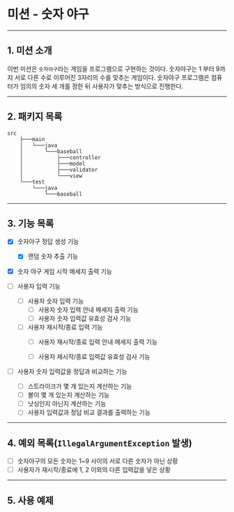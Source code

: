 # 미션 - 숫자 야구

***

## 1. 미션 소개

이번 미션은 `숫자야구`라는 게임을 프로그램으로 구현하는 것이다. 숫자야구는 1 부터 9까지 서로 다른 수로 이루어진 3자리의 수를 맞추는 게임이다.
숫자야구 프로그램은 컴퓨터가 임의의 숫자 세 개를 정한 뒤 사용자가 맞추는 방식으로 진행한다.

***

## 2. 패키지 목록

```agsl
src
    ├───main
    │   └───java
    │       └───baseball
    │           ├───controller
    │           ├───model
    │           ├───validator
    │           └───view
    └───test
        └───java
            └───baseball
```

***

## 3. 기능 목록

- [x] 숫자야구 정답 생성 기능
    - [x] 랜덤 숫자 추출 기능

- [x] 숫자 야구 게임 시작 메세지 출력 기능

- [ ] 사용자 입력 기능
    - [ ] 사용자 숫자 입력 기능
        - [ ] 사용자 숫자 입력 안내 메세지 출력 기능
        - [ ] 사용자 숫자 입력값 유효성 검사 기능
    - [ ] 사용자 재시작/종료 입력 기능
        - [ ] 사용자 재시작/종료 입력 안내 메세지 출력 기능
        - [ ] 사용자 재시작/종료 입력값 유효성 검사 기능


- [ ] 사용자 숫자 입력값을 정답과 비교하는 기능
    - [ ] 스트라이크가 몇 개 있는지 계산하는 기능
    - [ ] 볼이 몇 개 있는지 계산하는 기능
    - [ ] 낫싱인지 아닌지 계산하는 기능
    - [ ] 사용자 입력값과 정답 비교 결과를 출력하는 기능

***

## 4. 예외 목록(`IllegalArgumentException` 발생)

- [ ] 숫자야구의 모든 숫자는 1~9 사이의 서로 다른 숫자가 아닌 상황
- [ ] 사용자가 재시작/종료에 1, 2 이외의 다른 입력값을 넣은 상황

***

## 5. 사용 예제